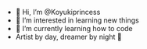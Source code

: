 - 👋 Hi, I’m @Koyukiprincess
- 👀 I’m interested in learning new things
- 🌱 I’m currently learning how to code
- Artist by day, dreamer by night 🌙

<!---
Koyukiprincess/Koyukiprincess is a ✨ special ✨ repository because its `README.md` (this file) appears on your GitHub profile.
You can click the Preview link to take a look at your changes.
--->
